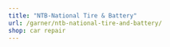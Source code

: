```yaml
---
title: "NTB-National Tire & Battery"
url: /garner/ntb-national-tire-and-battery/
shop: car repair
---
```


